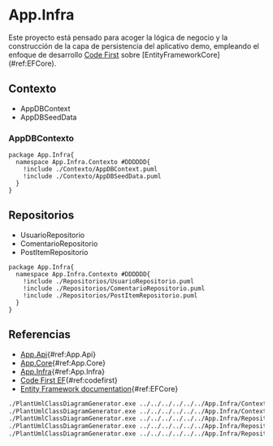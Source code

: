 
# App.Infra

Este proyecto está pensado para acoger la lógica de negocio y la construcción de la capa de persistencia del aplicativo demo, empleando el enfoque de desarrollo [Code First](#ref:codefirst) sobre [EntityFrameworkCore]
(#ref:EFCore).

## Contexto

* AppDBContext
* AppDBSeedData

### AppDBContexto
```plantuml
package App.Infra{
  namespace App.Infra.Contexto #DDDDDD{
    !include ./Contexto/AppDBContext.puml
    !include ./Contexto/AppDBSeedData.puml
  }
}
```

## Repositorios

* UsuarioRepositorio
* ComentarioRepositorio
* PostItemRepositorio

```plantuml
package App.Infra{
  namespace App.Infra.Contexto #DDDDDD{
    !include ./Repositorios/UsuarioRepositorio.puml
    !include ./Repositorios/ComentarioRepositorio.puml
    !include ./Repositorios/PostItemRepositorio.puml
  }
}
```

## Referencias

* [App.Api](https://github.com/wkrea/appdemo/tree/main/BackEnd/App.Api){#ref:App.Api}
* [App.Core](https://github.com/wkrea/appdemo/tree/main/BackEnd/App.Core){#ref:App.Core}
* [App.Infra](https://github.com/wkrea/appdemo/tree/main/BackEnd/App.Infra){#ref:App.Infra}
* [Code First EF](https://docs.microsoft.com/en-us/ef/ef6/modeling/code-first/workflows/new-database){#ref:codefirst}
* [Entity Framework documentation](https://docs.microsoft.com/en-us/ef/core/){#ref:EFCore}

```bash
./PlantUmlClassDiagramGenerator.exe ../../../../../../App.Infra/Contexto/AppDBContext.cs
./PlantUmlClassDiagramGenerator.exe ../../../../../../App.Infra/Contexto/AppDBSeedData.cs
./PlantUmlClassDiagramGenerator.exe ../../../../../../App.Infra/Repositorios/ComentarioRepositorio.cs
./PlantUmlClassDiagramGenerator.exe ../../../../../../App.Infra/Repositorios/PostItemRepositorio.cs
./PlantUmlClassDiagramGenerator.exe ../../../../../../App.Infra/Repositorios/UsuarioRepositorio.cs
```